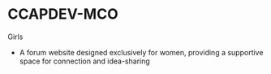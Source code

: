 # CCAPDEV-MCO
Girls
- A forum website designed exclusively for women, providing a supportive space for connection and idea-sharing
